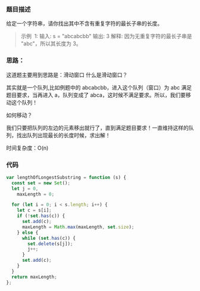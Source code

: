 ### 题目描述

给定一个字符串，请你找出其中不含有重复字符的最长子串的长度。

> 示例  1:
> 输入: s = "abcabcbb"
> 输出: 3
> 解释: 因为无重复字符的最长子串是 "abc"，所以其长度为 3。

### 思路：

这道题主要用到思路是：滑动窗口
什么是滑动窗口？

其实就是一个队列,比如例题中的 abcabcbb，进入这个队列（窗口）为 abc 满足题目要求，当再进入 a，队列变成了 abca，这时候不满足要求。所以，我们要移动这个队列！

如何移动？

我们只要把队列的左边的元素移出就行了，直到满足题目要求！一直维持这样的队列，找出队列出现最长的长度时候，求出解！

时间复杂度：O(n)

### 代码

```javascript
var lengthOfLongestSubstring = function (s) {
  const set = new Set();
  let j = 0,
    maxLength = 0;

  for (let i = 0; i < s.length; i++) {
    let c = s[i];
    if (!set.has(c)) {
      set.add(c);
      maxLength = Math.max(maxLength, set.size);
    } else {
      while (set.has(c)) {
        set.delete(s[j]);
        j++;
      }
      set.add(c);
    }
  }
  return maxLength;
};
```
